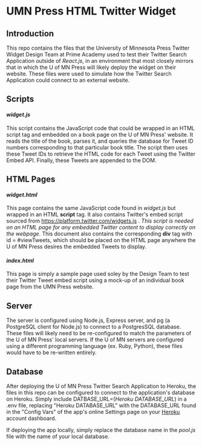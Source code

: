 # UMN Press HTML Twitter Widget

## Introduction
This repo contains the files that the University of Minnesota Press Twitter Widget Design Team at Prime Academy used to test their Twitter Search Application outside of *React.js*, in an environment that most closely mirrors that in which the U of MN Press will likely deploy the widget on their website.  These files were used to simulate how the Twitter Search Application could connect to an external website.

## Scripts
#### *widget.js*
This script contains the JavaScript code that could be wrapped in an HTML script tag and embedded on a book page on the U of MN Press' website.  It reads the title of the book, parses it, and queries the database for Tweet ID numbers corresponding to that particular book title.  The script then uses these Tweet IDs to retrieve the HTML code for each Tweet using the Twitter Embed API.  Finally, these Tweets are appended to the DOM.


## HTML Pages
#### *widget.html*
This page contains the same JavaScript code found in *widget.js* but wrapped in an HTML **script** tag.  It also contains Twitter's embed script sourced from https://platform.twitter.com/widgets.js . *This script is needed on an HTML page for any embedded Twitter content to display correctly on the webpage*.  This document also contains the corresponding **div** tag with id = #viewTweets, which should be placed on the HTML page anywhere the U of MN Press desires the embedded Tweets to display.  


#### *index.html*
This page is simply a sample page used soley by the Design Team to test their Twitter Tweet embed script using a mock-up of an individual book page from the UMN Press website.


## Server
The server is configured using Node.js, Express server, and pg (a PostgreSQL client for Node.js) to connect to a PostgresSQL database.  These files will likely need to be re-configured to match the parameters of the U of MN Press' local servers.  If the U of MN servers are configured using a different programming language (ex. Ruby, Python), these files would have to be re-written entirely.


## Database
After deploying the U of MN Press Twitter Search Application to Heroku, the files in this repo can be configured to connect to the application's database on Heroku.  Simply include DATBASE_URL=(*Heroku DATABASE_URL*) in a .env file, replacing "Heroku DATABASE_URL" with the DATABASE_URL found in the "Config Vars" of the app's online Settings page on your [Heroku](https://dashboard.heroku.com/apps) account dashboard.

If deploying the app locally, simply replace the database name in the *pool.js* file with the name of your local database.